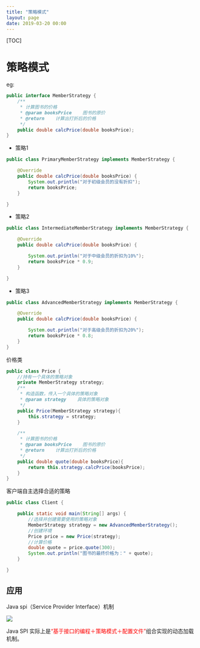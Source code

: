 ```yaml
---
title: "策略模式"
layout: page
date: 2019-03-20 00:00
---
```


[TOC]

# 策略模式

eg:

```java
public interface MemberStrategy {
    /**
     * 计算图书的价格
     * @param booksPrice    图书的原价
     * @return    计算出打折后的价格
     */
    public double calcPrice(double booksPrice);
}
```

* 策略1

```java
public class PrimaryMemberStrategy implements MemberStrategy {

    @Override
    public double calcPrice(double booksPrice) {
        System.out.println("对于初级会员的没有折扣");
        return booksPrice;
    }

}
```

* 策略2

```java
public class IntermediateMemberStrategy implements MemberStrategy {

    @Override
    public double calcPrice(double booksPrice) {

        System.out.println("对于中级会员的折扣为10%");
        return booksPrice * 0.9;
    }

}
```

* 策略3

```java
public class AdvancedMemberStrategy implements MemberStrategy {

    @Override
    public double calcPrice(double booksPrice) {

        System.out.println("对于高级会员的折扣为20%");
        return booksPrice * 0.8;
    }
}
```

价格类

```java
public class Price {
    //持有一个具体的策略对象
    private MemberStrategy strategy;
    /**
     * 构造函数，传入一个具体的策略对象
     * @param strategy    具体的策略对象
     */
    public Price(MemberStrategy strategy){
        this.strategy = strategy;
    }

    /**
     * 计算图书的价格
     * @param booksPrice    图书的原价
     * @return    计算出打折后的价格
     */
    public double quote(double booksPrice){
        return this.strategy.calcPrice(booksPrice);
    }
}
```

客户端自主选择合适的策略

```java
public class Client {

    public static void main(String[] args) {
        //选择并创建需要使用的策略对象
        MemberStrategy strategy = new AdvancedMemberStrategy();
        //创建环境
        Price price = new Price(strategy);
        //计算价格
        double quote = price.quote(300);
        System.out.println("图书的最终价格为：" + quote);
    }

}
```

## 应用

Java spi（Service Provider Interface）机制

![](../../content/design_pattern/imgs/spi.webp)

Java SPI 实际上是<font color='red'>“基于接口的编程＋策略模式＋配置文件”</font>组合实现的动态加载机制。
